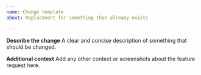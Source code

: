 ```yaml
---
name: Change template
about: Replacement for something that already exists

---
```


**Describe the change**
A clear and concise description of something that should be changed.

**Additional context**
Add any other context or screenshots about the feature request here.
